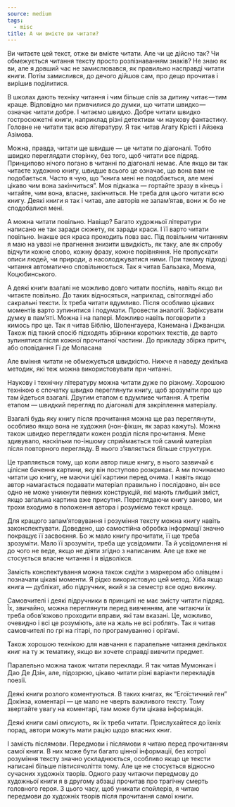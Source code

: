 ```yaml
---
source: medium
tags:
  - misc
title: А чи вмієте ви читати?
---
```


Ви читаєте цей текст, отже ви вмієте читати. Але чи це дійсно так? Чи обмежується читання тексту просто розпізнаванням знаків? Не знаю як ви, але я довший час не замислювався, як правильно насправді читати книги. Потім замислився, до дечого дійшов сам, про дещо прочитав і вирішив поділитися.

В школах дають техніку читання і чим більше слів за дитину читає — тим краще. Відповідно ми привчилися до думки, що читати швидко — означає читати добре. І читаємо швидко. Добре читати швидко гостросюжетні книги, наприклад різні детективи чи наукову фантастику. Головне не читати так всю літературу. Я так читав Агату Крісті і Айзека Азімова.

Можна, правда, читати ще швидше — це читати по діагоналі. Тобто швидко переглядати сторінку, без того, щоб читати все підряд. Принципово нічого погано в читанні по діагоналі немає. Але якщо ви так читаєте художню книгу, швидше всього це означає, що вона вам не подобається. Часто я чую, що “книга мені не подобається, але мені цікаво чим вона закінчиться”. Моя підказка — гортайте зразу в кінець і читайте, чим вона, власне, закінчиться. Не треба для цього читати всю книгу. Деякі книги я так і читав, але авторів не запам’ятав, вони ж бо не сподобалися мені.

А можна читати повільно. Навіщо? Багато художньої літератури написано не так заради сюжету, як заради краси. І її варто читати повільно. Інакше вся краса проходить повз вас. Під повільним читанням я маю на увазі не прагнення знизити швидкість, як таку, але як спробу відчути кожне слово, кожну фразу, кожне порівняння. Не пропускати описи людей, чи природи, а насолоджуватися ними. При такому підході читання автоматично сповільнюється. Так я читав Бальзака, Моема, Коцюбинського.

А деякі книги взагалі не можливо довго читати поспіль, навіть якщо ви читаєте повільно. До таких відносяться, наприклад, світоглядні або сакральні тексти. Їх треба читати вдумливо. Після особливо цікавих моментів варто зупинитися і подумати. Провести аналогії. Зафіксувати думку в пам’яті. Можна і на папері. Можливо навіть поговорити з кимось про це. Так я читав Біблію, Шопенгауера, Канемана і Джванцзи. Також під такий спосіб підходять збірники коротких текстів, де варто зупинятися після кожної прочитаної частини. До прикладу збірка притч, або оповідання Гі де Мопасана

Але вміння читати не обмежується швидкістю. Нижче я наведу декілька методик, які теж можна використовувати при читанні.

Наукову і технічну літературу можна читати дуже по різному. Хорошою технікою є спочатку швидко переглянути книгу, щоб зрозуміти про що там йдеться взагалі. Другим етапом є вдумливе читання. А третім етапом — швидкий перегляд по діагоналі для закріплення матеріалу.

Взагалі будь яку книгу після прочитання можна ще раз переглянути, особливо якщо вона не художня (нон-фікшн, як зараз кажуть). Можна також швидко переглядати кожен розділ після прочитання. Мене здивувало, наскільки по-іншому сприймається той самий матеріал після повторного перегляду. В нього з’являється більше структури.

Це трапляється тому, що коли автор пише книгу, в нього зазвичай є цілісне бачення картини, яку він поступово розкриває. А ми починаємо читати цю книгу, не маючи цієї картини перед очима. І навіть якщо автор намагається подавати матеріал правильно і послідовно, він все одно не може уникнути певних конструкцій, які мають глибший зміст, якщо загальна картина вже присутня. Переглядаючи книгу заново, ми трохи входимо в положення автора і розуміємо текст краще.

Для кращого запам’ятовування і розуміння тексту можна книгу навіть законспектувати. Доведено, що самостійна обробка інформації значно покращує її засвоєння. Бо ж мало книгу прочитати, її ще треба зрозуміти. Мало її зрозуміти, треба ще усвідомити. Та й усвідомлення ні до чого не веде, якщо не діяти згідно з написаним. Але це вже не стосується власне читання і я відволікся.

Замість конспектування можна також сидіти з маркером або олівцем і позначати цікаві моменти. Я рідко використовую цей метод. Хіба якщо книга — дублікат, або підручник, який я за семестр все одно викину.

Самовчителі і деякі підручники в принципі не має змісту читати підряд. Їх, звичайно, можна переглянути перед вивченням, але читаючи їх треба обов’язково проходити вправи, які там вказані. Це, можливо, очевидно і всі це розуміють, але на жаль не всі роблять. Так я читав самовчителі по грі на гітарі, по програмуванню і оріґамі.

Також хорошою технікою для навчання є паралельне читання декількох книг на ту ж тематику, якщо ви хочете справді вивчити предмет.

Паралельно можна також читати переклади. Я так читав Мумонкан і Дао Де Дзін, але, підозрюю, цікаво читати різні варіанти перекладів поезії.

Деякі книги розлого коментуються. В таких книгах, як “Егоїстичний ген” Докінза, коментарі — це мало не чверть важливого тексту. Тому звертайте увагу на коментарі, там може бути цікава інформація.

Деякі книги самі описують, як їх треба читати. Прислухайтеся до їхніх порад, автори можуть мати рацію щодо власних книг.

І замість післямови. Передмови і післямови я читаю перед прочитанням самої книги. В них може бути багато цінної інформації, без котрої розуміння тексту значно ускладнюється, особливо якщо це тексти написані більше півтисячоліття тому. Але це не стосується відносно сучасних художніх творів. Одного разу читаючи передмову до художньої книги я в другому абзаці прочитав про трагічну смерть головного героя. З цього часу, щоб уникати спойлерів, я читаю передмови до художніх творів після прочитання самої книги.

